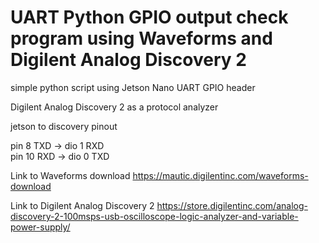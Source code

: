 
# UART Python GPIO output check program using Waveforms and Digilent Analog Discovery 2

simple python script using Jetson Nano UART GPIO header

Digilent Analog Discovery 2 as a protocol analyzer 



jetson to discovery pinout

pin 8  TXD -> dio 1 RXD     
pin 10 RXD  ->  dio 0 TXD

Link to Waveforms download
https://mautic.digilentinc.com/waveforms-download

Link to Digilent Analog Discovery 2
https://store.digilentinc.com/analog-discovery-2-100msps-usb-oscilloscope-logic-analyzer-and-variable-power-supply/

